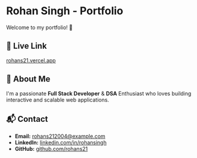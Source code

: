 # Rohan Singh - Portfolio

Welcome to my portfolio! 🚀

## 🔗 Live Link
[rohans21.vercel.app](https://rohans21.vercel.app)

## 📌 About Me
I'm a passionate **Full Stack Developer** & **DSA** Enthusiast who loves building interactive and scalable web applications.

## 📬 Contact
- **Email:** rohans212004@example.com
- **LinkedIn:** [linkedin.com/in/rohansingh]([https://linkedin.com/in/](https://www.linkedin.com/in/rohan-singh-8872322b8/))
- **GitHub:** [github.com/rohans21](https://github.com/Rohs21)

